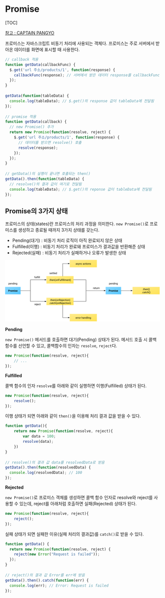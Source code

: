 # Promise

[TOC]



[참고 : CAPTAIN PANGYO](https://joshua1988.github.io/web-development/javascript/promise-for-beginners/#%ED%94%84%EB%A1%9C%EB%AF%B8%EC%8A%A4-%EC%BD%94%EB%93%9C---%EA%B8%B0%EC%B4%88)

프로미스는 자바스크립트 비동기 처리에 사용되는 객체다. 프로미스는 주로 서버에서 받아온 데이터를 화면에 표시할 때 사용한다. 

```javascript
// callback 적용
function getData(callbackFunc) {
  $.get('url 주소/products/1', function(response) {
    callbackFunc(response); // 서버에서 받은 데이터 response를 callbackFunc() 함수에 넘겨줌
  });
}

getData(function(tableData) {
  console.log(tableData); // $.get()의 response 값이 tableData에 전달됨
});

// promise 적용
function getData(callback) {
  // new Promise() 추가
  return new Promise(function(resolve, reject) {
    $.get('url 주소/products/1', function(response) {
      // 데이터를 받으면 resolve() 호출
      resolve(response);
    });
  });
}

// getData()의 실행이 끝나면 호출되는 then()
getData().then(function(tableData) {
  // resolve()의 결과 값이 여기로 전달됨
  console.log(tableData); // $.get()의 reponse 값이 tableData에 전달됨
});

```



## Promise의 3가지 상태

프로미스의 상태(states)란 프로미스의 처리 과정을 의미한다. `new Promise()`로 프로미스를 생성하고 종료될 때까지 3가지 상태를 갖는다.

- Pending(대기) : 비동기 처리 로직이 아직 완료되지 않은 상태
- Fulfilled(이행) : 비동기 처리가 완료돼 프로미스가 결과값을 반환해준 상태
- Rejected(실패) : 비동기 처리가 실패하거나 오류가 발생한 상태

![img](images/promise.svg) 

**Pending**

`new Promise()` 메서드를 호출하면 대기(Pending) 상태가 된다. 메서드 호출 시 콜백함수를 선언할 수 있고, 콜백함수의 인자는 `resolve`, `reject`다.

```javascript
new Promise(function(resolve, reject){
    // ...
});
```

**Fulfilled**

콜백 함수의 인자 `resolve`를 아래와 같이 실행하면 이행(Fulfilled) 상태가 된다.

```javascript
new Promise(function(resolve, reject){
    resolve();
});
```

이행 상태가 되면 아래와 같이 `then()`을 이용해 처리 결과 값을 받을 수 있다.

```javascript
function getData(){
    return new Promise(function(resolve, reject){
        var data = 100;
        resolve(data);
    })
}

// resolve()의 결과 값 data를 resolvedData로 받음
getData().then(function(resolvedData) {
  console.log(resolvedData); // 100
});
```

**Rejected**

`new Promise()`로 프로미스 객체를 생성하면 콜백 함수 인자로 resolve와 reject를 사용할 수 있는데, reject를 아래처럼 호출하면 실패(Rejected) 상태가 된다.

```javascript
new Promise(function(resolve, reject){
    reject();
});
```

실패 상태가 되면 실패한 이유(실패 처리의 결과값)를 `catch()`로 받을 수 있다.

```javascript
function getData() {
  return new Promise(function(resolve, reject) {
    reject(new Error("Request is failed"));
  });
}

// reject()의 결과 값 Error를 err에 받음
getData().then().catch(function(err) {
  console.log(err); // Error: Request is failed
});
```

